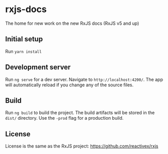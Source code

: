 # rxjs-docs
The home for new work on the new RxJS docs (RxJS v5 and up)

## Initial setup

Run `yarn install`

## Development server

Run `ng serve` for a dev server. Navigate to `http://localhost:4200/`. The app will automatically reload if you change any of the source files.

## Build

Run `ng build` to build the project. The build artifacts will be stored in the `dist/` directory. Use the `-prod` flag for a production build.

## License

License is the same as the RxJS project: https://github.com/reactivex/rxjs
